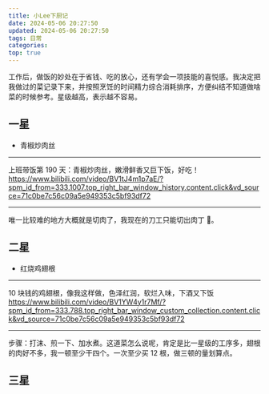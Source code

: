 ```yaml
---
title: 小Lee下厨记
date: 2024-05-06 20:27:50
updated: 2024-05-06 20:27:50
tags: 日常
categories:
top: true
---
```


工作后，做饭的妙处在于省钱、吃的放心，还有学会一项技能的喜悦感。我决定把我做过的菜记录下来，并按照烹饪的时间精力综合消耗排序，方便纠结不知道做啥菜的时候参考。星级越高，表示越不容易。

## 一星

- 青椒炒肉丝

---

上班带饭第 190 天：青椒炒肉丝，嫩滑鲜香又巨下饭，好吃！
https://www.bilibili.com/video/BV1tJ4m1p7aE/?spm_id_from=333.1007.top_right_bar_window_history.content.click&vd_source=71c0be7c56c09a5e949353c5bf93df72

---

唯一比较难的地方大概就是切肉了，我现在的刀工只能切出肉丁 🤣。

## 二星

- 红烧鸡翅根

---

10 块钱的鸡翅根，像我这样做，色泽红润，软烂入味，下酒又下饭
https://www.bilibili.com/video/BV1YW4y1r7Mf/?spm_id_from=333.788.top_right_bar_window_custom_collection.content.click&vd_source=71c0be7c56c09a5e949353c5bf93df72

---

步骤：打沫、煎一下、加水煮。这道菜怎么说呢，肯定是比一星级的工序多，翅根的肉好不多，我一顿至少干四个。一次至少买 12 根，做三顿的量划算点。

## 三星

